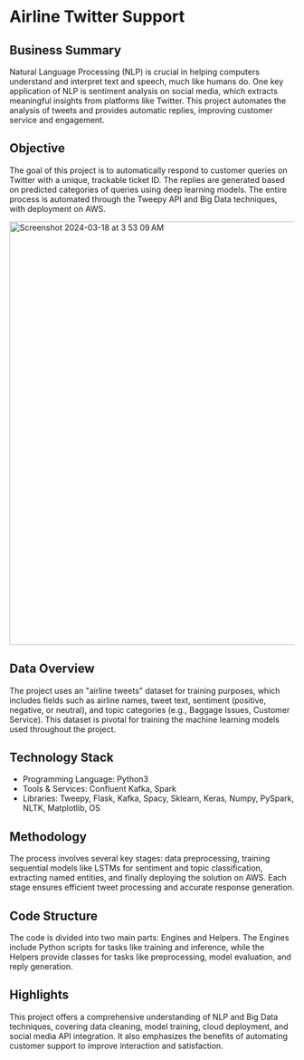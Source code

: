 # Airline Twitter Support

## Business Summary

Natural Language Processing (NLP) is crucial in helping computers understand and interpret text and speech, much like humans do. One key application of NLP is sentiment analysis on social media, which extracts meaningful insights from platforms like Twitter. This project automates the analysis of tweets and provides automatic replies, improving customer service and engagement.

## Objective

The goal of this project is to automatically respond to customer queries on Twitter with a unique, trackable ticket ID. The replies are generated based on predicted categories of queries using deep learning models. The entire process is automated through the Tweepy API and Big Data techniques, with deployment on AWS.

<img width="748" alt="Screenshot 2024-03-18 at 3 53 09 AM" src="https://github.com/ameyagidh/AutoReplyTwitterhandle/assets/65457905/83e3d923-322e-496f-83ac-9bc0909f015c">

## Data Overview

The project uses an "airline tweets" dataset for training purposes, which includes fields such as airline names, tweet text, sentiment (positive, negative, or neutral), and topic categories (e.g., Baggage Issues, Customer Service). This dataset is pivotal for training the machine learning models used throughout the project.

## Technology Stack

- Programming Language: Python3
- Tools & Services: Confluent Kafka, Spark
- Libraries: Tweepy, Flask, Kafka, Spacy, Sklearn, Keras, Numpy, PySpark, NLTK, Matplotlib, OS

## Methodology

The process involves several key stages: data preprocessing, training sequential models like LSTMs for sentiment and topic classification, extracting named entities, and finally deploying the solution on AWS. Each stage ensures efficient tweet processing and accurate response generation.

## Code Structure

The code is divided into two main parts: Engines and Helpers. The Engines include Python scripts for tasks like training and inference, while the Helpers provide classes for tasks like preprocessing, model evaluation, and reply generation.

## Highlights

This project offers a comprehensive understanding of NLP and Big Data techniques, covering data cleaning, model training, cloud deployment, and social media API integration. It also emphasizes the benefits of automating customer support to improve interaction and satisfaction.